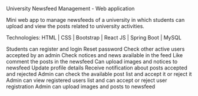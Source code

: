 University Newsfeed Management - Web application

Mini web app to manage newsfeeds of a university in which students can upload and view the posts related to university activities.

Technologies: HTML | CSS | Bootstrap | React JS | Spring Boot | MySQL

Students can 
register and login
Reset password
Check other active users accepted by an admin
Check notices and news available in the feed
Like comment the posts in the newsfeed
Can upload images and notices to newsfeed
Update profile details
Receive notification about posts accepted and rejected
Admin can check the available post list and accept it or reject it
Admin can view registered users list and can accept or reject user registration
Admin can upload images and posts to newsfeed
